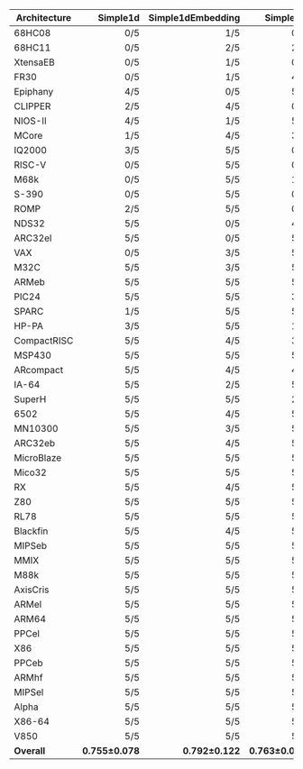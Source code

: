 | Architecture | Simple1d | Simple1dEmbedding | Simple2d | Simple2dEmbedding | ResNet50 | ResNet50Embedding |
| ------------ | ------------: | ------------: | ------------: | ------------: | ------------: | ------------: |
| 68HC08 | 0/5 | 1/5 | 0/5 | 1/5 | 2/5 | 1/5 |
| 68HC11 | 0/5 | 2/5 | 2/5 | 1/5 | 1/5 | 0/5 |
| XtensaEB | 0/5 | 1/5 | 0/5 | 1/5 | 2/5 | 2/5 |
| FR30 | 0/5 | 1/5 | 4/5 | 1/5 | 3/5 | 1/5 |
| Epiphany | 4/5 | 0/5 | 5/5 | 0/5 | 2/5 | 1/5 |
| CLIPPER | 2/5 | 4/5 | 0/5 | 2/5 | 2/5 | 4/5 |
| NIOS-II | 4/5 | 1/5 | 5/5 | 1/5 | 0/5 | 3/5 |
| MCore | 1/5 | 4/5 | 3/5 | 0/5 | 4/5 | 2/5 |
| IQ2000 | 3/5 | 5/5 | 0/5 | 5/5 | 1/5 | 2/5 |
| RISC-V | 0/5 | 5/5 | 0/5 | 5/5 | 2/5 | 4/5 |
| M68k | 0/5 | 5/5 | 1/5 | 5/5 | 1/5 | 4/5 |
| S-390 | 0/5 | 5/5 | 0/5 | 5/5 | 1/5 | 5/5 |
| ROMP | 2/5 | 5/5 | 0/5 | 4/5 | 3/5 | 2/5 |
| NDS32 | 5/5 | 0/5 | 4/5 | 2/5 | 4/5 | 4/5 |
| ARC32el | 5/5 | 0/5 | 5/5 | 2/5 | 5/5 | 3/5 |
| VAX | 0/5 | 3/5 | 5/5 | 4/5 | 5/5 | 5/5 |
| M32C | 5/5 | 3/5 | 5/5 | 3/5 | 4/5 | 2/5 |
| ARMeb | 5/5 | 5/5 | 5/5 | 5/5 | 3/5 | 0/5 |
| PIC24 | 5/5 | 5/5 | 3/5 | 5/5 | 0/5 | 5/5 |
| SPARC | 1/5 | 5/5 | 5/5 | 5/5 | 2/5 | 5/5 |
| HP-PA | 3/5 | 5/5 | 1/5 | 5/5 | 5/5 | 5/5 |
| CompactRISC | 5/5 | 4/5 | 3/5 | 5/5 | 2/5 | 5/5 |
| MSP430 | 5/5 | 5/5 | 5/5 | 5/5 | 0/5 | 5/5 |
| ARcompact | 5/5 | 4/5 | 4/5 | 4/5 | 4/5 | 5/5 |
| IA-64 | 5/5 | 2/5 | 5/5 | 5/5 | 5/5 | 4/5 |
| SuperH | 5/5 | 5/5 | 2/5 | 5/5 | 4/5 | 5/5 |
| 6502 | 5/5 | 4/5 | 5/5 | 5/5 | 4/5 | 4/5 |
| MN10300 | 5/5 | 3/5 | 5/5 | 4/5 | 5/5 | 5/5 |
| ARC32eb | 5/5 | 4/5 | 5/5 | 3/5 | 5/5 | 5/5 |
| MicroBlaze | 5/5 | 5/5 | 5/5 | 5/5 | 2/5 | 5/5 |
| Mico32 | 5/5 | 5/5 | 5/5 | 5/5 | 4/5 | 4/5 |
| RX | 5/5 | 4/5 | 5/5 | 5/5 | 5/5 | 5/5 |
| Z80 | 5/5 | 5/5 | 5/5 | 4/5 | 5/5 | 5/5 |
| RL78 | 5/5 | 5/5 | 5/5 | 5/5 | 5/5 | 4/5 |
| Blackfin | 5/5 | 4/5 | 5/5 | 5/5 | 5/5 | 5/5 |
| MIPSeb | 5/5 | 5/5 | 5/5 | 5/5 | 4/5 | 5/5 |
| MMIX | 5/5 | 5/5 | 5/5 | 5/5 | 5/5 | 5/5 |
| M88k | 5/5 | 5/5 | 5/5 | 5/5 | 5/5 | 5/5 |
| AxisCris | 5/5 | 5/5 | 5/5 | 5/5 | 5/5 | 5/5 |
| ARMel | 5/5 | 5/5 | 5/5 | 5/5 | 5/5 | 5/5 |
| ARM64 | 5/5 | 5/5 | 5/5 | 5/5 | 5/5 | 5/5 |
| PPCel | 5/5 | 5/5 | 5/5 | 5/5 | 5/5 | 5/5 |
| X86 | 5/5 | 5/5 | 5/5 | 5/5 | 5/5 | 5/5 |
| PPCeb | 5/5 | 5/5 | 5/5 | 5/5 | 5/5 | 5/5 |
| ARMhf | 5/5 | 5/5 | 5/5 | 5/5 | 5/5 | 5/5 |
| MIPSel | 5/5 | 5/5 | 5/5 | 5/5 | 5/5 | 5/5 |
| Alpha | 5/5 | 5/5 | 5/5 | 5/5 | 5/5 | 5/5 |
| X86-64 | 5/5 | 5/5 | 5/5 | 5/5 | 5/5 | 5/5 |
| V850 | 5/5 | 5/5 | 5/5 | 5/5 | 5/5 | 5/5 |
| **Overall** | **0.755±0.078** | **0.792±0.122** | **0.763±0.081** | **0.804±0.089** | **0.718±0.088** | **0.800±0.084** |
